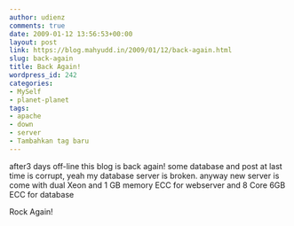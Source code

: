 ```yaml
---
author: udienz
comments: true
date: 2009-01-12 13:56:53+00:00
layout: post
link: https://blog.mahyudd.in/2009/01/12/back-again.html
slug: back-again
title: Back Again!
wordpress_id: 242
categories:
- MySelf
- planet-planet
tags:
- apache
- down
- server
- Tambahkan tag baru
---
```


after3 days off-line this blog is back again! some database and post at last time is corrupt, yeah my database server is broken. anyway new server is come with dual Xeon and 1 GB memory ECC for webserver and 8 Core 6GB ECC for database

Rock Again!
